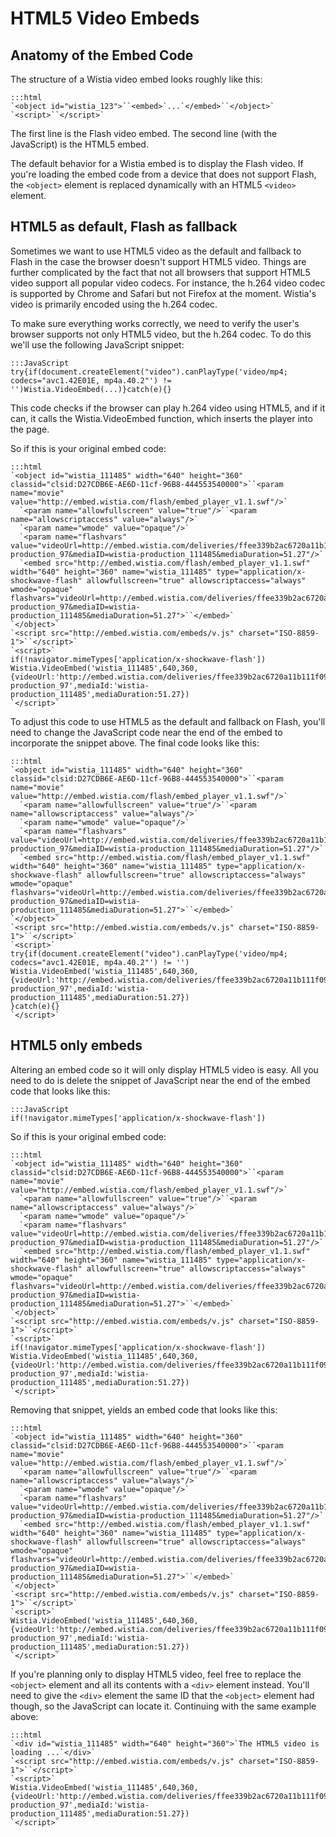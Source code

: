 # HTML5 Video Embeds

## Anatomy of the Embed Code

The structure of a Wistia video embed looks roughly like this:

	:::html
	`<object id="wistia_123">``<embed>`...`</embed>``</object>`
	`<script>``</script>`


The first line is the Flash video embed. The second line (with the JavaScript) is the HTML5 embed.

The default behavior for a Wistia embed is to display the Flash video. If you're loading the embed code from a device that does not support Flash, the `<object>` element is replaced dynamically with an HTML5 `<video>` element.

## HTML5 as default, Flash as fallback

Sometimes we want to use HTML5 video as the default and fallback to Flash in the case the browser doesn't support HTML5 video. Things are further complicated by the fact that not all browsers that support HTML5 video support all popular video codecs. For instance, the h.264 video codec is supported by Chrome and Safari but not Firefox at the moment. Wistia's video is primarily encoded using the h.264 codec.

To make sure everything works correctly, we need to verify the user's browser supports not only HTML5 video, but the h.264 codec. To do this we'll use the following JavaScript snippet:

	:::JavaScript
	try{if(document.createElement("video").canPlayType('video/mp4; codecs="avc1.42E01E, mp4a.40.2"') != '')Wistia.VideoEmbed(...)}catch(e){}


This code checks if the browser can play h.264 video using HTML5, and if it can, it calls the Wistia.VideoEmbed function, which inserts the player into the page.

So if this is your original embed code:

	:::html
	`<object id="wistia_111485" width="640" height="360" classid="clsid:D27CDB6E-AE6D-11cf-96B8-444553540000">``<param name="movie" value="http://embed.wistia.com/flash/embed_player_v1.1.swf"/>`
	  `<param name="allowfullscreen" value="true"/>``<param name="allowscriptaccess" value="always"/>`
	  `<param name="wmode" value="opaque"/>`
	  `<param name="flashvars" value="videoUrl=http://embed.wistia.com/deliveries/ffee339b2ac6720a11b111f09e2f2d96a652e029.bin&stillUrl=http://embed.wistia.com/deliveries/474c450ccfced3e11d5ec3eacbb031de0f77c94a.bin&unbufferedSeek=false&controlsVisibleOnLoad=false&autoPlay=false&playButtonVisible=true&embedServiceURL=http://distillery.wistia.com/x&accountKey=wistia-production_97&mediaID=wistia-production_111485&mediaDuration=51.27"/>`
	  `<embed src="http://embed.wistia.com/flash/embed_player_v1.1.swf" width="640" height="360" name="wistia_111485" type="application/x-shockwave-flash" allowfullscreen="true" allowscriptaccess="always" wmode="opaque" flashvars="videoUrl=http://embed.wistia.com/deliveries/ffee339b2ac6720a11b111f09e2f2d96a652e029.bin&stillUrl=http://embed.wistia.com/deliveries/474c450ccfced3e11d5ec3eacbb031de0f77c94a.bin&unbufferedSeek=false&controlsVisibleOnLoad=false&autoPlay=false&playButtonVisible=true&embedServiceURL=http://distillery.wistia.com/x&accountKey=wistia-production_97&mediaID=wistia-production_111485&mediaDuration=51.27">``</embed>`
	`</object>`
	`<script src="http://embed.wistia.com/embeds/v.js" charset="ISO-8859-1">``</script>`
	`<script>`
	if(!navigator.mimeTypes['application/x-shockwave-flash'])
	Wistia.VideoEmbed('wistia_111485',640,360,{videoUrl:'http://embed.wistia.com/deliveries/ffee339b2ac6720a11b111f09e2f2d96a652e029.bin',stillUrl:'http://embed.wistia.com/deliveries/474c450ccfced3e11d5ec3eacbb031de0f77c94a.bin',distilleryUrl:'http://distillery.wistia.com/x',accountKey:'wistia-production_97',mediaId:'wistia-production_111485',mediaDuration:51.27})
	`</script>`


To adjust this code to use HTML5 as the default and fallback on Flash, you'll need to change the JavaScript code near the end of the embed to incorporate the snippet above. The final code looks like this:

	:::html
	`<object id="wistia_111485" width="640" height="360" classid="clsid:D27CDB6E-AE6D-11cf-96B8-444553540000">``<param name="movie" value="http://embed.wistia.com/flash/embed_player_v1.1.swf"/>`
	  `<param name="allowfullscreen" value="true"/>``<param name="allowscriptaccess" value="always"/>`
	  `<param name="wmode" value="opaque"/>`
	  `<param name="flashvars" value="videoUrl=http://embed.wistia.com/deliveries/ffee339b2ac6720a11b111f09e2f2d96a652e029.bin&stillUrl=http://embed.wistia.com/deliveries/474c450ccfced3e11d5ec3eacbb031de0f77c94a.bin&unbufferedSeek=false&controlsVisibleOnLoad=false&autoPlay=false&playButtonVisible=true&embedServiceURL=http://distillery.wistia.com/x&accountKey=wistia-production_97&mediaID=wistia-production_111485&mediaDuration=51.27"/>`
	  `<embed src="http://embed.wistia.com/flash/embed_player_v1.1.swf" width="640" height="360" name="wistia_111485" type="application/x-shockwave-flash" allowfullscreen="true" allowscriptaccess="always" wmode="opaque" flashvars="videoUrl=http://embed.wistia.com/deliveries/ffee339b2ac6720a11b111f09e2f2d96a652e029.bin&stillUrl=http://embed.wistia.com/deliveries/474c450ccfced3e11d5ec3eacbb031de0f77c94a.bin&unbufferedSeek=false&controlsVisibleOnLoad=false&autoPlay=false&playButtonVisible=true&embedServiceURL=http://distillery.wistia.com/x&accountKey=wistia-production_97&mediaID=wistia-production_111485&mediaDuration=51.27">``</embed>`
	`</object>`
	`<script src="http://embed.wistia.com/embeds/v.js" charset="ISO-8859-1">``</script>`
	`<script>`
	try{if(document.createElement("video").canPlayType('video/mp4; codecs="avc1.42E01E, mp4a.40.2"') != '')
	Wistia.VideoEmbed('wistia_111485',640,360,{videoUrl:'http://embed.wistia.com/deliveries/ffee339b2ac6720a11b111f09e2f2d96a652e029.bin',stillUrl:'http://embed.wistia.com/deliveries/474c450ccfced3e11d5ec3eacbb031de0f77c94a.bin',distilleryUrl:'http://distillery.wistia.com/x',accountKey:'wistia-production_97',mediaId:'wistia-production_111485',mediaDuration:51.27})
	}catch(e){}
	`</script>`




## HTML5 only embeds

Altering an embed code so it will only display HTML5 video is easy. All you need to do is delete the snippet of JavaScript near the end of the embed code that looks like this:

	:::JavaScript
	if(!navigator.mimeTypes['application/x-shockwave-flash'])


So if this is your original embed code:

	:::html
	`<object id="wistia_111485" width="640" height="360" classid="clsid:D27CDB6E-AE6D-11cf-96B8-444553540000">``<param name="movie" value="http://embed.wistia.com/flash/embed_player_v1.1.swf"/>`
	  `<param name="allowfullscreen" value="true"/>``<param name="allowscriptaccess" value="always"/>`
	  `<param name="wmode" value="opaque"/>`
	  `<param name="flashvars" value="videoUrl=http://embed.wistia.com/deliveries/ffee339b2ac6720a11b111f09e2f2d96a652e029.bin&stillUrl=http://embed.wistia.com/deliveries/474c450ccfced3e11d5ec3eacbb031de0f77c94a.bin&unbufferedSeek=false&controlsVisibleOnLoad=false&autoPlay=false&playButtonVisible=true&embedServiceURL=http://distillery.wistia.com/x&accountKey=wistia-production_97&mediaID=wistia-production_111485&mediaDuration=51.27"/>`
	  `<embed src="http://embed.wistia.com/flash/embed_player_v1.1.swf" width="640" height="360" name="wistia_111485" type="application/x-shockwave-flash" allowfullscreen="true" allowscriptaccess="always" wmode="opaque" flashvars="videoUrl=http://embed.wistia.com/deliveries/ffee339b2ac6720a11b111f09e2f2d96a652e029.bin&stillUrl=http://embed.wistia.com/deliveries/474c450ccfced3e11d5ec3eacbb031de0f77c94a.bin&unbufferedSeek=false&controlsVisibleOnLoad=false&autoPlay=false&playButtonVisible=true&embedServiceURL=http://distillery.wistia.com/x&accountKey=wistia-production_97&mediaID=wistia-production_111485&mediaDuration=51.27">``</embed>`
	`</object>`
	`<script src="http://embed.wistia.com/embeds/v.js" charset="ISO-8859-1">``</script>`
	`<script>`
	if(!navigator.mimeTypes['application/x-shockwave-flash'])
	Wistia.VideoEmbed('wistia_111485',640,360,{videoUrl:'http://embed.wistia.com/deliveries/ffee339b2ac6720a11b111f09e2f2d96a652e029.bin',stillUrl:'http://embed.wistia.com/deliveries/474c450ccfced3e11d5ec3eacbb031de0f77c94a.bin',distilleryUrl:'http://distillery.wistia.com/x',accountKey:'wistia-production_97',mediaId:'wistia-production_111485',mediaDuration:51.27})
	`</script>`


Removing that snippet, yields an embed code that looks like this:

	:::html
	`<object id="wistia_111485" width="640" height="360" classid="clsid:D27CDB6E-AE6D-11cf-96B8-444553540000">``<param name="movie" value="http://embed.wistia.com/flash/embed_player_v1.1.swf"/>`
	  `<param name="allowfullscreen" value="true"/>``<param name="allowscriptaccess" value="always"/>`
	  `<param name="wmode" value="opaque"/>`
	  `<param name="flashvars" value="videoUrl=http://embed.wistia.com/deliveries/ffee339b2ac6720a11b111f09e2f2d96a652e029.bin&stillUrl=http://embed.wistia.com/deliveries/474c450ccfced3e11d5ec3eacbb031de0f77c94a.bin&unbufferedSeek=false&controlsVisibleOnLoad=false&autoPlay=false&playButtonVisible=true&embedServiceURL=http://distillery.wistia.com/x&accountKey=wistia-production_97&mediaID=wistia-production_111485&mediaDuration=51.27"/>`
	  `<embed src="http://embed.wistia.com/flash/embed_player_v1.1.swf" width="640" height="360" name="wistia_111485" type="application/x-shockwave-flash" allowfullscreen="true" allowscriptaccess="always" wmode="opaque" flashvars="videoUrl=http://embed.wistia.com/deliveries/ffee339b2ac6720a11b111f09e2f2d96a652e029.bin&stillUrl=http://embed.wistia.com/deliveries/474c450ccfced3e11d5ec3eacbb031de0f77c94a.bin&unbufferedSeek=false&controlsVisibleOnLoad=false&autoPlay=false&playButtonVisible=true&embedServiceURL=http://distillery.wistia.com/x&accountKey=wistia-production_97&mediaID=wistia-production_111485&mediaDuration=51.27">``</embed>`
	`</object>`
	`<script src="http://embed.wistia.com/embeds/v.js" charset="ISO-8859-1">``</script>`
	`<script>`
	Wistia.VideoEmbed('wistia_111485',640,360,{videoUrl:'http://embed.wistia.com/deliveries/ffee339b2ac6720a11b111f09e2f2d96a652e029.bin',stillUrl:'http://embed.wistia.com/deliveries/474c450ccfced3e11d5ec3eacbb031de0f77c94a.bin',distilleryUrl:'http://distillery.wistia.com/x',accountKey:'wistia-production_97',mediaId:'wistia-production_111485',mediaDuration:51.27})
	`</script>`


If you're planning only to display HTML5 video, feel free to replace the `<object>` element and all its contents with a `<div>` element instead. You'll need to give the `<div>` element the same ID that the `<object>` element had though, so the JavaScript can locate it. Continuing with the same example above:

	:::html
	`<div id="wistia_111485" width="640" height="360">`The HTML5 video is loading ...`</div>`
	`<script src="http://embed.wistia.com/embeds/v.js" charset="ISO-8859-1">``</script>`
	`<script>`
	Wistia.VideoEmbed('wistia_111485',640,360,{videoUrl:'http://embed.wistia.com/deliveries/ffee339b2ac6720a11b111f09e2f2d96a652e029.bin',stillUrl:'http://embed.wistia.com/deliveries/474c450ccfced3e11d5ec3eacbb031de0f77c94a.bin',distilleryUrl:'http://distillery.wistia.com/x',accountKey:'wistia-production_97',mediaId:'wistia-production_111485',mediaDuration:51.27})
	`</script>`

